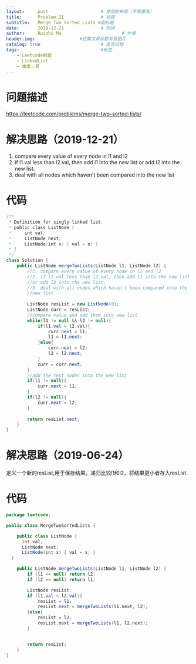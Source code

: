 ```yaml
---
layout:     post   				    # 使用的布局（不需要改）
title:      Problem 21				# 标题 
subtitle:   Merge Two Sorted Lists #副标题
date:       2019-12-21				# 时间
author:     Ruizhi Ma 						# 作者
header-img:              	#这篇文章标题背景图片
catalog: true 						# 是否归档
tags:								#标签
    - Leetcode刷题
    - LinkedList
    - 难度：易
---
```

# 问题描述
https://leetcode.com/problems/merge-two-sorted-lists/

# 解决思路（2019-12-21）
1. compare every value of every node in l1 and l2
2. if l1.val less than l2.val, then add l1 into the new list or add l2 into the new list.
3. deal with all nodes which haven't been compared into the new list

# 代码
```java
/**
 * Definition for singly-linked list.
 * public class ListNode {
 *     int val;
 *     ListNode next;
 *     ListNode(int x) { val = x; }
 * }
 */
class Solution {
    public ListNode mergeTwoLists(ListNode l1, ListNode l2) {
        //1. compare every value of every node in l1 and l2
        //2. if l1.val less than l2.val, then add l1 into the new list
        //or add l2 into the new list.
        //3. deal with all nodes which haven't been compared into the
        //new list
        
        ListNode resList = new ListNode(0);
        ListNode curr = resList;
        //compare value and add them into new list 
        while(l1 != null && l2 != null){
            if(l1.val < l2.val){
                curr.next = l1;
                l1 = l1.next;
            }else{
                curr.next = l2;
                l2 = l2.next;
            }
            curr = curr.next;
        }
        //add the rest nodes into the new list
        if(l1 != null){
            curr.next = l1;
        }
        if(l2 != null){
            curr.next = l2;
        }
        
        return resList.next;
    }
}
```

# 解决思路（2019-06-24）
定义一个新的resList,用于保存结果。递归比较l1和l2，将结果更小者存入resList.

# 代码
```java
package leetcode;

public class MergeTwoSortedLists {

    public class ListNode {
      int val;
      ListNode next;
      ListNode(int x) { val = x; }
  }

    public ListNode mergeTwoLists(ListNode l1, ListNode l2) {
        if (l1 == null) return l2;
        if (l2 == null) return l1;

        ListNode resList;
        if (l1.val < l2.val){
            resList = l1;
            resList.next = mergeTwoLists(l1.next, l2);
        }else{
            resList = l2;
            resList.next = mergeTwoLists(l1, l2.next);
        }


        return resList;
    }
}

```